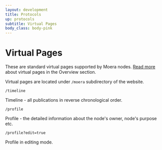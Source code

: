 ```yaml
---
layout: development
title: Protocols
up: protocols
subtitle: Virtual Pages
body_class: body-pink
---
```


# Virtual Pages

These are standard virtual pages supported by Moera nodes.
[Read more][1] about virtual pages in the Overview section.

Virtual pages are located under `/moera` subdirectory of the website.

`/timeline`

Timeline - all publications in reverse chronological order.

`/profile`

Profile - the detailed information about the node's owner, node's
purpose etc.

`/profile?edit=true`

Profile in editing mode.

[1]: /overview/browser-extension.html
